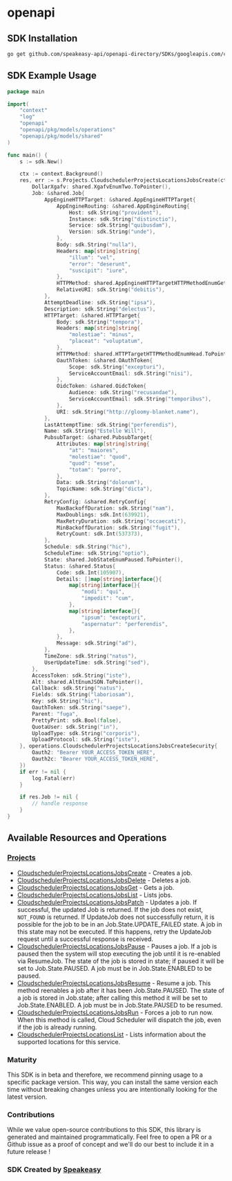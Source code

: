 # openapi

<!-- Start SDK Installation -->
## SDK Installation

```bash
go get github.com/speakeasy-api/openapi-directory/SDKs/googleapis.com/cloudscheduler/v1/go
```
<!-- End SDK Installation -->

## SDK Example Usage
<!-- Start SDK Example Usage -->
```go
package main

import(
	"context"
	"log"
	"openapi"
	"openapi/pkg/models/operations"
	"openapi/pkg/models/shared"
)

func main() {
    s := sdk.New()

    ctx := context.Background()
    res, err := s.Projects.CloudschedulerProjectsLocationsJobsCreate(ctx, operations.CloudschedulerProjectsLocationsJobsCreateRequest{
        DollarXgafv: shared.XgafvEnumTwo.ToPointer(),
        Job: &shared.Job{
            AppEngineHTTPTarget: &shared.AppEngineHTTPTarget{
                AppEngineRouting: &shared.AppEngineRouting{
                    Host: sdk.String("provident"),
                    Instance: sdk.String("distinctio"),
                    Service: sdk.String("quibusdam"),
                    Version: sdk.String("unde"),
                },
                Body: sdk.String("nulla"),
                Headers: map[string]string{
                    "illum": "vel",
                    "error": "deserunt",
                    "suscipit": "iure",
                },
                HTTPMethod: shared.AppEngineHTTPTargetHTTPMethodEnumGet.ToPointer(),
                RelativeURI: sdk.String("debitis"),
            },
            AttemptDeadline: sdk.String("ipsa"),
            Description: sdk.String("delectus"),
            HTTPTarget: &shared.HTTPTarget{
                Body: sdk.String("tempora"),
                Headers: map[string]string{
                    "molestiae": "minus",
                    "placeat": "voluptatum",
                },
                HTTPMethod: shared.HTTPTargetHTTPMethodEnumHead.ToPointer(),
                OauthToken: &shared.OAuthToken{
                    Scope: sdk.String("excepturi"),
                    ServiceAccountEmail: sdk.String("nisi"),
                },
                OidcToken: &shared.OidcToken{
                    Audience: sdk.String("recusandae"),
                    ServiceAccountEmail: sdk.String("temporibus"),
                },
                URI: sdk.String("http://gloomy-blanket.name"),
            },
            LastAttemptTime: sdk.String("perferendis"),
            Name: sdk.String("Estelle Will"),
            PubsubTarget: &shared.PubsubTarget{
                Attributes: map[string]string{
                    "at": "maiores",
                    "molestiae": "quod",
                    "quod": "esse",
                    "totam": "porro",
                },
                Data: sdk.String("dolorum"),
                TopicName: sdk.String("dicta"),
            },
            RetryConfig: &shared.RetryConfig{
                MaxBackoffDuration: sdk.String("nam"),
                MaxDoublings: sdk.Int(639921),
                MaxRetryDuration: sdk.String("occaecati"),
                MinBackoffDuration: sdk.String("fugit"),
                RetryCount: sdk.Int(537373),
            },
            Schedule: sdk.String("hic"),
            ScheduleTime: sdk.String("optio"),
            State: shared.JobStateEnumPaused.ToPointer(),
            Status: &shared.Status{
                Code: sdk.Int(105907),
                Details: []map[string]interface{}{
                    map[string]interface{}{
                        "modi": "qui",
                        "impedit": "cum",
                    },
                    map[string]interface{}{
                        "ipsum": "excepturi",
                        "aspernatur": "perferendis",
                    },
                },
                Message: sdk.String("ad"),
            },
            TimeZone: sdk.String("natus"),
            UserUpdateTime: sdk.String("sed"),
        },
        AccessToken: sdk.String("iste"),
        Alt: shared.AltEnumJSON.ToPointer(),
        Callback: sdk.String("natus"),
        Fields: sdk.String("laboriosam"),
        Key: sdk.String("hic"),
        OauthToken: sdk.String("saepe"),
        Parent: "fuga",
        PrettyPrint: sdk.Bool(false),
        QuotaUser: sdk.String("in"),
        UploadType: sdk.String("corporis"),
        UploadProtocol: sdk.String("iste"),
    }, operations.CloudschedulerProjectsLocationsJobsCreateSecurity{
        Oauth2: "Bearer YOUR_ACCESS_TOKEN_HERE",
        Oauth2c: "Bearer YOUR_ACCESS_TOKEN_HERE",
    })
    if err != nil {
        log.Fatal(err)
    }

    if res.Job != nil {
        // handle response
    }
}
```
<!-- End SDK Example Usage -->

<!-- Start SDK Available Operations -->
## Available Resources and Operations


### [Projects](docs/projects/README.md)

* [CloudschedulerProjectsLocationsJobsCreate](docs/projects/README.md#cloudschedulerprojectslocationsjobscreate) - Creates a job.
* [CloudschedulerProjectsLocationsJobsDelete](docs/projects/README.md#cloudschedulerprojectslocationsjobsdelete) - Deletes a job.
* [CloudschedulerProjectsLocationsJobsGet](docs/projects/README.md#cloudschedulerprojectslocationsjobsget) - Gets a job.
* [CloudschedulerProjectsLocationsJobsList](docs/projects/README.md#cloudschedulerprojectslocationsjobslist) - Lists jobs.
* [CloudschedulerProjectsLocationsJobsPatch](docs/projects/README.md#cloudschedulerprojectslocationsjobspatch) - Updates a job. If successful, the updated Job is returned. If the job does not exist, `NOT_FOUND` is returned. If UpdateJob does not successfully return, it is possible for the job to be in an Job.State.UPDATE_FAILED state. A job in this state may not be executed. If this happens, retry the UpdateJob request until a successful response is received.
* [CloudschedulerProjectsLocationsJobsPause](docs/projects/README.md#cloudschedulerprojectslocationsjobspause) - Pauses a job. If a job is paused then the system will stop executing the job until it is re-enabled via ResumeJob. The state of the job is stored in state; if paused it will be set to Job.State.PAUSED. A job must be in Job.State.ENABLED to be paused.
* [CloudschedulerProjectsLocationsJobsResume](docs/projects/README.md#cloudschedulerprojectslocationsjobsresume) - Resume a job. This method reenables a job after it has been Job.State.PAUSED. The state of a job is stored in Job.state; after calling this method it will be set to Job.State.ENABLED. A job must be in Job.State.PAUSED to be resumed.
* [CloudschedulerProjectsLocationsJobsRun](docs/projects/README.md#cloudschedulerprojectslocationsjobsrun) - Forces a job to run now. When this method is called, Cloud Scheduler will dispatch the job, even if the job is already running.
* [CloudschedulerProjectsLocationsList](docs/projects/README.md#cloudschedulerprojectslocationslist) - Lists information about the supported locations for this service.
<!-- End SDK Available Operations -->

### Maturity

This SDK is in beta and therefore, we recommend pinning usage to a specific package version.
This way, you can install the same version each time without breaking changes unless you are intentionally
looking for the latest version.

### Contributions

While we value open-source contributions to this SDK, this library is generated and maintained programmatically.
Feel free to open a PR or a Github issue as a proof of concept and we'll do our best to include it in a future release !

### SDK Created by [Speakeasy](https://docs.speakeasyapi.dev/docs/using-speakeasy/client-sdks)
